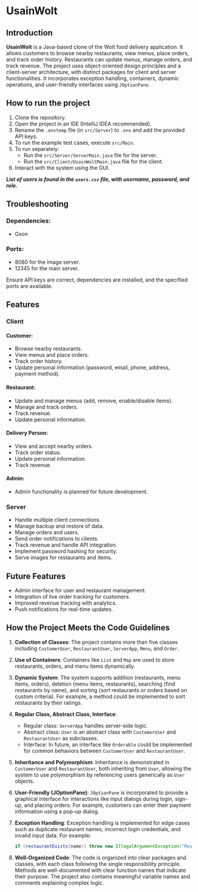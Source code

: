 # UsainWolt

## Introduction
**UsainWolt** is a Java-based clone of the Wolt food delivery application. It allows customers to browse nearby restaurants, view menus, place orders, and track order history. Restaurants can update menus, manage orders, and track revenue. The project uses object-oriented design principles and a client-server architecture, with distinct packages for client and server functionalities. It incorporates exception handling, containers, dynamic operations, and user-friendly interfaces using `JOptionPane`.

## How to run the project
1. Clone the repository.
2. Open the project in an IDE (IntelliJ IDEA recommended).
3. Rename the `.envtemp` file (in `src/Server`) to `.env` and add the provided API keys.
4. To run the example test cases, execute `src/Main`.
5. To run separately:
    - Run the `src/Server/ServerMain.java` file for the server.
    - Run the `src/Client/UsainWoltMain.java` file for the client.
6. Interact with the system using the GUI.

***List of users is found in the `users.csv` file, with username, password, and role.***

## Troubleshooting
### Dependencies:
- Gson

### Ports:
- 8080 for the image server.
- 12345 for the main server.

Ensure API keys are correct, dependencies are installed, and the specified ports are available.

## Features
### Client
#### Customer:
- Browse nearby restaurants.
- View menus and place orders.
- Track order history.
- Update personal information (password, email, phone, address, payment method).

#### Restaurant:
- Update and manage menus (add, remove, enable/disable items).
- Manage and track orders.
- Track revenue.
- Update personal information.

#### Delivery Person:
- View and accept nearby orders.
- Track order status.
- Update personal information.
- Track revenue.

#### Admin:
- Admin functionality is planned for future development.

### Server
- Handle multiple client connections.
- Manage backup and restore of data.
- Manage orders and users.
- Send order notifications to clients.
- Track revenue and handle API integration.
- Implement password hashing for security.
- Serve images for restaurants and items.

## Future Features
- Admin interface for user and restaurant management.
- Integration of live order tracking for customers.
- Improved revenue tracking with analytics.
- Push notifications for real-time updates.

## How the Project Meets the Code Guidelines
1. **Collection of Classes**:
   The project contains more than five classes including `CustomerUser`, `RestaurantUser`, `ServerApp`, `Menu`, and `Order`.

2. **Use of Containers**:
   Containers like `List` and `Map` are used to store restaurants, orders, and menu items dynamically.

3. **Dynamic System**:
   The system supports addition (restaurants, menu items, orders), deletion (menu items, restaurants), searching (find restaurants by name), and sorting (sort restaurants or orders based on custom criteria). For example, a method could be implemented to sort restaurants by their ratings.

4. **Regular Class, Abstract Class, Interface**:
    - Regular class: `ServerApp` handles server-side logic.
    - Abstract class: `User` is an abstract class with `CustomerUser` and `RestaurantUser` as subclasses.
    - Interface: In future, an interface like `Orderable` could be implemented for common behaviors between `CustomerUser` and `RestaurantUser`.

5. **Inheritance and Polymorphism**:
   Inheritance is demonstrated in `CustomerUser` and `RestaurantUser`, both inheriting from `User`, allowing the system to use polymorphism by referencing users generically as `User` objects.

6. **User-Friendly (JOptionPane)**:
   `JOptionPane` is incorporated to provide a graphical interface for interactions like input dialogs during login, sign-up, and placing orders. For example, customers can enter their payment information using a pop-up dialog.

7. **Exception Handling**:
   Exception handling is implemented for edge cases such as duplicate restaurant names, incorrect login credentials, and invalid input data. For example:
   ```java
   if (restaurantExists(name)) throw new IllegalArgumentException("Restaurant already exists.");
   ```

8. **Well-Organized Code**:
   The code is organized into clear packages and classes, with each class following the single responsibility principle. Methods are well-documented with clear function names that indicate their purpose. The project also contains meaningful variable names and comments explaining complex logic.




